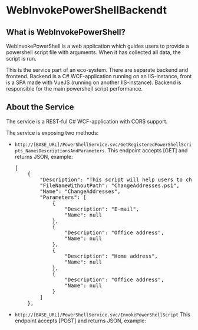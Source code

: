 <h1>WebInvokePowerShellBackendt</h1>

<h2>What is WebInvokePowerShell?</h2>
<p>WebInvokePowerShell is a web application which guides users to provide a powershell script file with arguments. When it has collected all data, the script is run.</p>
<p>This is the service part of an eco-system. There are separate backend and frontend. Backend is a C# WCF-application running on an IIS-instance, front is a SPA made with VueJS (running on another IIS-instance). Backend is responsible for the main powershell script performance.</p>
<p></p>

<h2>About the Service</h2>
<p>The service is a REST-ful C# WCF-application with CORS support.</p>
<p>The service is exposing two methods:
	<ul>
		<li><p><code>http://[BASE_URL]/PowerShellService.svc/GetRegisteredPowerShellScripts_NamesDescriptionsAndParameters</code>. This endpoint accepts [GET] and returns JSON, example:</p>
<pre>[
    {
        "Description": "This script will help users to change several types of addresses",
        "FileNameWithoutPath": "ChangeAddresses.ps1",
        "Name": "ChangeAddresses",
        "Parameters": [
            {
                "Description": "E-mail",
                "Name": null
            },
            {
                "Description": "Office address",
                "Name": null
            },
            {
                "Description": "Home address",
                "Name": null
            },
            {
                "Description": "Office address",
                "Name": null
            }
        ]
    },</pre></li>
		<li><code>http://[BASE_URL]/PowerShellService.svc/InvokePowerShellScript</code> This endpoint accepts [POST] and returns JSON, example:</li>
	</ul>
</p>